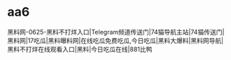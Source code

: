 # aa6
黑料网-0625-黑料不打烊入口|Telegram频道传送门|74猫导航主站|74猫传送门|黑料网|17吃瓜|黑料曝料网|在线吃瓜免费吃瓜,今日吃瓜|黑料大爆料|黑料网导航|黑料不打烊在线观看入口|黑料|今日吃瓜在线|881比鸭
